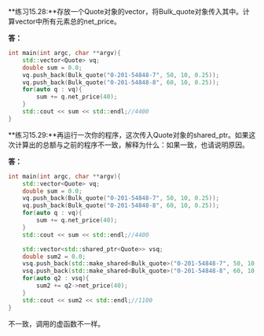 **练习15.28:**存放一个Quote对象的vector，将Bulk_quote对象传入其中。计算vector中所有元素总的net_price。

**答：**
```cpp
int main(int argc, char **argv){
    std::vector<Quote> vq;
    double sum = 0.0;
    vq.push_back(Bulk_quote("0-201-54848-7", 50, 10, 0.25));
    vq.push_back(Bulk_quote("0-201-54848-8", 60, 10, 0.25));
    for(auto q : vq){
        sum += q.net_price(40);
    }
    std::cout << sum << std::endl;//4400
}
```

**练习15.29:**再运行一次你的程序，这次传入Quote对象的shared_ptr。如果这次计算出的总额与之前的程序不一致，解释为什么：如果一致，也请说明原因。

**答：**
```cpp
int main(int argc, char **argv){
    std::vector<Quote> vq;
    double sum = 0.0;
    vq.push_back(Bulk_quote("0-201-54848-7", 50, 10, 0.25));
    vq.push_back(Bulk_quote("0-201-54848-8", 60, 10, 0.25));
    for(auto q : vq){
        sum += q.net_price(40);
    }
    std::cout << sum << std::endl;//4400

    std::vector<std::shared_ptr<Quote>> vsq;
    double sum2 = 0.0;
    vsq.push_back(std::make_shared<Bulk_quote>("0-201-54848-7", 50, 10, 0.25));
    vsq.push_back(std::make_shared<Bulk_quote>("0-201-54848-8", 60, 10, 0.25));
    for(auto q2 : vsq){
        sum2 += q2->net_price(40);
    }
    std::cout << sum2 << std::endl;//1100
}
```

不一致，调用的虚函数不一样。
